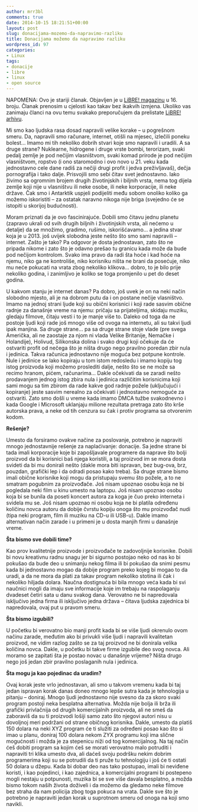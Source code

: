```yaml
---
author: mrr3bl
comments: true
date: 2014-10-15 18:21:51+00:00
layout: post
slug: donacijama-mozemo-da-napravimo-razliku
title: Donacijama možemo da napravimo razliku
wordpress_id: 97
categories:
- Linux
tags:
- donacije
- libre
- linux
- open source
---
```


NAPOMENA: Ovo je stariji članak. Objavljen je u [LiBRE! magazinu](https://libre.lugons.org/) u 16. broju. Članak prenosim u cjelosti kao takav bez ikakvih izmjena. Ukoliko vas zanimaju članci na ovu temu svakako preporučujem da prelistate [LiBRE! arhivu](https://libre.lugons.org/index.php/preuzimanje-pdf-hd-izdanja/).

Mi smo kao ljudska rasa dosad napravili velike korake – u pogrešnom smeru. Da, napravili smo računare, internet, otišli na mjesec, izlečili poneku bolest… Imamo mi tih nekoliko dobrih stvari koje smo napravili i uradili. A sa druge strane? Nuklearne, hidrogene i druge vrste bombi, terorizam, svaki pedalj zemlje je pod nečijim vlasništvom, svaki komad prirode je pod nečijim vlasništvom, ropstvo (i ono staromodno i ovo novo u 21. veku kada jednostavno cele dane radiš za nečiji drugi profit i jedva preživljavaš), dečja pornografija i tako dalje. Prisvojili smo sebi čitav svet jednostavno. Iako živimo sa ogromnim brojem drugih životinjskih i biljnih vrsta, nema tog dijela zemlje koji nije u vlasništvu ili neke osobe, ili neke korporacije, ili neke države. Čak smo i Antarktik uspjeli podijeliti među sobom onoliko koliko ga možemo iskoristiti – za ostatak naravno nikoga nije briga (svejedno će se istopiti u skorijoj budućnosti).

Moram priznati da je ovo fascinirajuće. Dobili smo čitavu jednu planetu (zapravo ukrali od svih drugih biljnih i životinjskih vrsta, ali nećemo u detalje) da se množimo, gradimo, rušimo, iskorišćavamo… a jedina stvar koja je u 2013. još uvijek slobodna jeste nešto što smo sami napravili – internet. Zašto je tako? Pa odgovor je dosta jednostavan, zato što ne pripada nikome i zato što je odavno prešao tu granicu kada može da bude pod nečijom kontrolom. Svako ima pravo da radi šta hoće i kad hoće na njemu, niko ga ne kontroliše, niko korisniku ništa ne brani da posećuje, niko mu neće pokucati na vrata zbog nekoliko klikova... dobro, to je bilo prije nekoliko godina, i zanimljivo je koliko se toga promjenilo u pet do deset godina.

U kakvom stanju je internet danas? Pa dobro, još uvek je on na neki način slobodno mjesto, ali je na dobrom putu da i on postane nečije vlasništvo. Imamo na jednoj strani ljude koji su obični korisnici i koji rade sasvim obične radnje za današnje vreme na njemu: pričaju sa prijateljima, skidaju muziku, gledaju filmove, čitaju vesti i to je manje više to. Daleko od toga da ne postoje ljudi koji rade još mnogo više od ovoga na internetu, ali su takvi ljudi ipak manjina. Sa druge strane… pa sa druge strane stoje vlade (pre svega Američka, ali ne zaostaje za njom ni vlada Velike Britanije, Nemačke i Holandije), Holivud, Silikonska dolina i svako drugi koji očekuje da će ostvariti profit od nečega što je ništa drugo nego pravilno poredan zbir nula i jedinica. Takva računica jednostavno nije moguća bez potpune kontrole. Nule i jedinice se lako kopiraju u tom istom redosledu i imamo kopiju tog istog proizvoda koji možemo proslediti dalje, nešto što se ne može sa recimo hranom, pićem, računarima… Dakle očekivati da se zaradi nešto prodavanjem jednog istog zbira nula i jedinica različitim korisnicima koji sami mogu sa tim zbirom da rade kakve god radnje požele (uključujući i kopiranje) jeste sasvim nerealno za očekivati i jednostavno nemoguće za ostvariti. Zato smo došli u vreme kada imamo DMCA tužbe svakodnevno i kada Google i Microsoft uklanjaju milione rezultata pretraga zato što krše autorska prava, a neke od tih cenzura su čak i protiv programa sa otvorenim kodom.

**Rešenje?**

Umesto da forsiramo ovakve načine za poslovanje, potrebno je napraviti mnogo jednostavnije rešenje za naplaćivanje: donacije. Sa jedne strane bi tada imali korporacije koje bi zapošljavale programere da naprave što bolji proizvod da bi korisnici baš njega koristili, a taj proizvod im se mora dosta svideti da bi mu donirali nešto (dakle mora biti ispravan, bez bug-ova, brz, pouzdan, grafički lep i da odradi posao kako treba). Sa druge strane bismo imali obične korisnike koji mogu da pristupaju svemu što požele, a to ne smatram pogubnim za proizvođače. Još nisam upoznao osobu koja ne bi pogledala neki film u kinu umesto na laptopu. Još nisam upoznao osobu koja bi se bunila da poseti koncert autora za koga je čuo preko interneta i svidela mu se. Još nisam upoznao ni osobu koja ne bi platila određenu količinu novca autoru da dobije čvrstu kopiju onoga što mu proizvođač nudi (tipa neki program, film ili muziku na CD-u ili USB-u). Dakle imamo alternativan način zarade i u primeni je u dosta manjih firmi u današnje vreme.

**Šta bismo sve dobili time?**

Kao prov kvalitetnije proizvode i proizvođače te zadovoljnije korisnike. Dobili bi novu kreativnu radnu snagu jer bi sigurno postojao neko od nas ko bi pokušao da bude deo u snimanju nekog filma ili bi pokušao da snimi pesmu kada bi jednostavno mogao da dobije program preko kojeg bi mogao to da uradi, a da ne mora da plati za takav program nekoliko stotina ili čak i nekoliko hiljada dolara. Naučna dostignuća bi bila mnogo veća kada bi svi naučnici mogli da imaju sve informacije koje im trebaju na raspolaganju dvadeset četiri sata u danu svakog dana. Verovatno ne bi napredovala isključivo jedna firma ili isključivo jedna država – čitava ljudska zajednica bi napredovala, ovaj put u pravom smeru.

**Šta bismo izgubili?**

U početku bi verovatno bio manji profit kada bi se više ljudi okrenulo ovom načinu zarade, međutim ako bi privukli više ljudi i napravili kvalitetan proizvod, ne vidim razlog zašto se za taj proizvod ne bi donirala velika količina novca. Dakle, u početku bi takve firme izgubile deo svog novca. Ali moramo se zapitati šta je postao novac u današnje vrijeme? Ništa drugo nego još jedan zbir pravilno poslaganih nula i jedinica.

**Šta mogu ja kao pojedinac da uradim?**

Ovaj korak jeste vrlo jednostavan, ali smo u takvom vremenu kada bi taj jedan ispravan korak danas doneo mnogo lepše sutra kada je tehnologija u pitanju – doniraj. Mnogo ljudi jednostavno nije svesno da za skoro svaki program postoji neka besplatna alternativa. Možda nije bolja ili brža ili grafički privlačnija od drugih komercijalnih proizvoda, ali ne smeš da zaboraviš da su ti proizvodi lošiji samo zato što njegovi autori nisu u dovoljnoj meri podržani od strane običnog korisnika. Dakle, umesto da platiš 150 dolara na neki XYZ program će ti služiti za određeni posao kao što si imao u planu, doniraj 100 dolara nekom ZYX programu koji ima slične mogućnosti i možda je za stepenicu niži od tog komercijalnog. Na taj način ćeš dobiti program sa kojim ćeš se morati verovatno malo potruditi i napraviti tri klika umesto dva, ali daćeš svoju podršku nekim dobrim programerima koji su se potrudili da ti pruže tu tehnologiju i još će ti ostati 50 dolara u džepu. Kada bi dobar deo nas tako postupao, imali bi neviđene koristi, i kao pojedinci, i kao zajednica, a komercijalni programi bi postepeno mogli nestaju u potpunosti, muzika bi se sve više davala besplatno, a možda bismo tokom naših života doživeli i da možemo da gledamo neke filmove bez straha da nam policija zbog toga pokuca na vrata. Dakle sve što je potrebno je napraviti jedan korak u suprotnom smeru od onoga na koji smo navikli.
